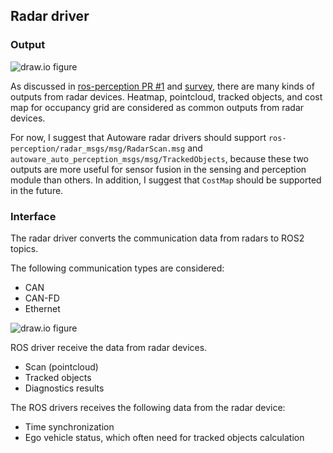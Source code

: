 

## Radar driver

### Output

![draw.io figure](https://raw.githubusercontent.com/scepter914/autoware-radar-architecture-proposal/main/sensing/figure/radar_driver.drawio.svg)

As discussed in [ros-perception PR #1](https://github.com/ros-perception/radar_msgs/pull/1) and [survey](https://github.com/radarAaron/radar_msgs/blob/master/ROS%20Message%20format%20comparison.xlsx), there are many kinds of outputs from radar devices.
Heatmap, pointcloud, tracked objects, and cost map for occupancy grid are considered as common outputs from radar devices.

For now, I suggest that Autoware radar drivers should support `ros-perception/radar_msgs/msg/RadarScan.msg` and `autoware_auto_perception_msgs/msg/TrackedObjects`, because these two outputs are more useful for sensor fusion in the sensing and perception module than others.
In addition, I suggest that `CostMap` should be supported in the future.

### Interface

The radar driver converts the communication data from radars to ROS2 topics.

The following communication types are considered:

- CAN
- CAN-FD
- Ethernet

![draw.io figure](https://raw.githubusercontent.com/scepter914/autoware-radar-architecture-proposal/main/sensing/figure/radar_communication.drawio.svg)

ROS driver receive the data from radar devices.

- Scan (pointcloud)
- Tracked objects
- Diagnostics results

The ROS drivers receives the following data from the radar device:

- Time synchronization
- Ego vehicle status, which often need for tracked objects calculation
